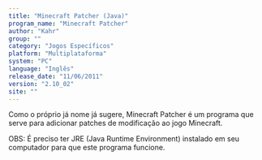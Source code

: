 ```yaml
---
title: "Minecraft Patcher (Java)"
program_name: "Minecraft Patcher"
author: "Kahr"
group: ""
category: "Jogos Específicos"
platform: "Multiplataforma"
system: "PC"
language: "Inglês"
release_date: "11/06/2011"
version: "2.10_02"
site: ""
---
```

Como o próprio já nome já sugere, Minecraft Patcher é um programa que serve para adicionar patches de modificação ao jogo Minecraft.

OBS: É preciso ter JRE (Java Runtime Environment) instalado em seu computador para que este programa funcione.
